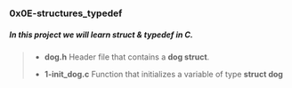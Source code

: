 ### 0x0E-structures_typedef

##### In this project we will learn **struct** & **typedef** in C.

> - **dog.h** Header file that contains a **dog struct**.
>
> - **1-init_dog.c** Function that initializes a variable of type **struct dog**
>
>
